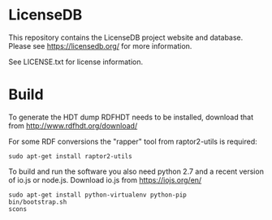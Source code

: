 
LicenseDB
=========

This repository contains the LicenseDB project website and database. Please see
https://licensedb.org/ for more information.

See LICENSE.txt for license information.


Build
=====

To generate the HDT dump RDFHDT needs to be installed, download that from
http://www.rdfhdt.org/download/

For some RDF conversions the "rapper" tool from raptor2-utils is required:

    sudo apt-get install raptor2-utils

To build and run the software you also need python 2.7 and a recent version of
io.js or node.js.  Download io.js from https://iojs.org/en/

    sudo apt-get install python-virtualenv python-pip
    bin/bootstrap.sh
    scons


